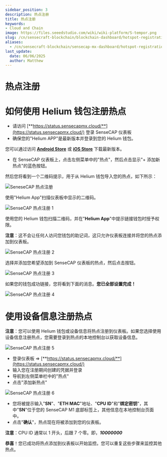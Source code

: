 ```yaml
---
sidebar_position: 3
description: 热点注册
title: 热点注册
keywords:
- Cloud and Chain
image: https://files.seeedstudio.com/wiki/wiki-platform/S-tempor.png
slug: /cn/sensecraft-blockchain/blockchain-dashboard/hotspot-registration
aliases:
  - /cn/sensecraft-blockchain/sensecap-mx-dashboard/hotspot-registration
last_update:
  date: 06/06/2025
  author: Matthew
---
```


# 热点注册

**如何使用 Helium 钱包注册热点**
===============================================

- 请访问 [**https://status.sensecapmx.cloud/**](https://status.sensecapmx.cloud/) 登录 SenseCAP 仪表板
- 确保您的"Helium APP"是最新版本并登录到您的 Helium 钱包。

您可以通过访问 [**Android Store**](https://play.google.com/store/apps/details?id=com.helium.wallet&hl=en_US) 或 [**iOS Store**](https://apps.apple.com/app/id1450463605) 下载最新版本。

- 在 SenseCAP 仪表板上，点击左侧菜单中的"热点"，然后点击显示"+ 添加新热点"的蓝色按钮。

然后您将看到一个二维码提示，用于从 Helium 钱包导入您的热点，如下所示：

![SeneseCAP 热点注册](https://www.sensecapmx.com/wp-content/uploads/2022/07/dash-qr.png)

使用"Helium App"扫描仪表板中显示的二维码。

![SenseCAP 热点注册 1](https://www.sensecapmx.com/wp-content/uploads/2022/07/step-1-register.png)

使用您的 Helium 钱包扫描二维码，并在"**Helium App**"中提示链接钱包时授予权限。

**注意**：这不会让任何人访问您钱包的助记词，这只允许仪表板连接并将您的热点添加到仪表板。

![SenseCAP 热点注册 2](https://www.sensecapmx.com/wp-content/uploads/2022/07/step-2-register.png)

选择并添加您希望添加到 SenseCAP 仪表板的热点，然后点击按钮。

![SenseCAP 热点注册 3](https://www.sensecapmx.com/wp-content/uploads/2022/07/step-3-register.png)

如果您的钱包成功链接，您将看到下面的消息。**您已全部设置完成！**

![SenseCAP 热点注册 4](https://www.sensecapmx.com/wp-content/uploads/2022/07/step-4-register.png)

**使用设备信息注册热点**
=============================================

**注意**：您可以使用 Helium 钱包或设备信息将热点注册到仪表板。如果您选择使用设备信息注册热点，您需要登录到热点的本地控制台以获取设备信息。

![SenseCAP 热点注册 5](https://www.sensecapmx.com/wp-content/uploads/2022/07/image-6-1.png)

- 登录仪表板 ⇒ [**https://status.sensecapmx.cloud/**](https://status.sensecapmx.cloud/)
- 输入您在注册期间创建的凭据并登录
- 导航到左侧菜单栏中的"热点"
- 点击"添加新热点"

![SenseCAP 热点注册 6](https://www.sensecapmx.com/wp-content/uploads/2022/07/image-7-1.png)

- 您将被提示输入"**SN**"、"**ETH MAC**"地址、"**CPU ID**"和"**绑定密钥**"，其中"**SN**"位于您的 SenseCAP M1 底部标签上，其他信息在本地控制台页面中。
- 点击"**确认**"，热点现在将被添加到您的仪表板。

**注意**：CPU ID 通常以 1 开头，后跟 7 个零。即，_**10000000**_

**恭喜**！您已成功将热点添加到仪表板以开始监控。您可以重复这些步骤来监控其他热点。
